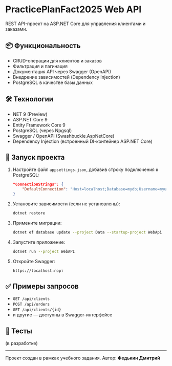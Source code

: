 # PracticePlanFact2025 Web API

REST API-проект на ASP.NET Core для управления клиентами и заказами.

## 📦 Функциональность

- CRUD-операции для клиентов и заказов
- Фильтрация и пагинация
- Документация API через Swagger (OpenAPI)
- Внедрение зависимостей (Dependency Injection)
- PostgreSQL в качестве базы данных

## 🛠️ Технологии

- NET 9 (Preview)
- ASP.NET Core 9
- Entity Framework Core 9
- PostgreSQL (через Npgsql)
- Swagger / OpenAPI (Swashbuckle.AspNetCore)
- Dependency Injection (встроенный DI-контейнер ASP.NET Core)

## 🚀 Запуск проекта

1. Настройте файл `appsettings.json`, добавив строку подключения к PostgreSQL:
    ```json
    "ConnectionStrings": {
        "DefaultConnection": "Host=localhost;Database=mydb;Username=myuser;Password=mypassword"
    }
    ```

2. Установите зависимости (если не установлены):
    ```bash
    dotnet restore
    ```

3. Примените миграции:
    ```bash
    dotnet ef database update --project Data --startup-project WebApi
    ```

4. Запустите приложение:
    ```bash
    dotnet run --project WebAPI
    ```

5. Откройте Swagger:
    ```
    https://localhost:порт
    ```

## ✅ Примеры запросов

- `GET /api/clients`
- `POST /api/orders`
- `GET /api/clients/{id}`
- и другие — доступны в Swagger-интерфейсе

## 🧪 Тесты

(в разработке)

---

Проект создан в рамках учебного задания. Автор: **Федькин Дмитрий**
